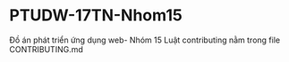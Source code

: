 # PTUDW-17TN-Nhom15
Đồ án phát triển ứng dụng web- Nhóm 15
Luật contributing nằm trong file CONTRIBUTING.md
